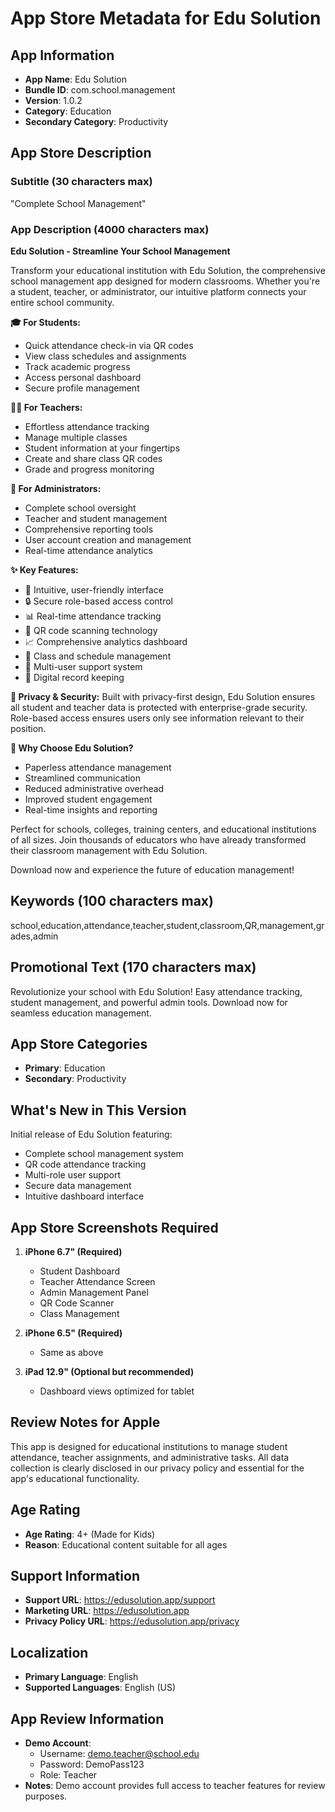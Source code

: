 # App Store Metadata for Edu Solution

## App Information
- **App Name**: Edu Solution
- **Bundle ID**: com.school.management
- **Version**: 1.0.2
- **Category**: Education
- **Secondary Category**: Productivity

## App Store Description

### Subtitle (30 characters max)
"Complete School Management"

### App Description (4000 characters max)

**Edu Solution - Streamline Your School Management**

Transform your educational institution with Edu Solution, the comprehensive school management app designed for modern classrooms. Whether you're a student, teacher, or administrator, our intuitive platform connects your entire school community.

**🎓 For Students:**
- Quick attendance check-in via QR codes
- View class schedules and assignments
- Track academic progress
- Access personal dashboard
- Secure profile management

**👩‍🏫 For Teachers:**
- Effortless attendance tracking
- Manage multiple classes
- Student information at your fingertips
- Create and share class QR codes
- Grade and progress monitoring

**🏫 For Administrators:**
- Complete school oversight
- Teacher and student management
- Comprehensive reporting tools
- User account creation and management
- Real-time attendance analytics

**✨ Key Features:**
- 📱 Intuitive, user-friendly interface
- 🔒 Secure role-based access control
- 📊 Real-time attendance tracking
- 📸 QR code scanning technology
- 📈 Comprehensive analytics dashboard
- 🎯 Class and schedule management
- 👥 Multi-user support system
- 📝 Digital record keeping

**🔐 Privacy & Security:**
Built with privacy-first design, Edu Solution ensures all student and teacher data is protected with enterprise-grade security. Role-based access ensures users only see information relevant to their position.

**🌟 Why Choose Edu Solution?**
- Paperless attendance management
- Streamlined communication
- Reduced administrative overhead
- Improved student engagement
- Real-time insights and reporting

Perfect for schools, colleges, training centers, and educational institutions of all sizes. Join thousands of educators who have already transformed their classroom management with Edu Solution.

Download now and experience the future of education management!

## Keywords (100 characters max)
school,education,attendance,teacher,student,classroom,QR,management,grades,admin

## Promotional Text (170 characters max)
Revolutionize your school with Edu Solution! Easy attendance tracking, student management, and powerful admin tools. Download now for seamless education management.

## App Store Categories
- **Primary**: Education
- **Secondary**: Productivity

## What's New in This Version
Initial release of Edu Solution featuring:
- Complete school management system
- QR code attendance tracking
- Multi-role user support
- Secure data management
- Intuitive dashboard interface

## App Store Screenshots Required
1. **iPhone 6.7" (Required)**
   - Student Dashboard
   - Teacher Attendance Screen
   - Admin Management Panel
   - QR Code Scanner
   - Class Management

2. **iPhone 6.5" (Required)**
   - Same as above

3. **iPad 12.9" (Optional but recommended)**
   - Dashboard views optimized for tablet

## Review Notes for Apple
This app is designed for educational institutions to manage student attendance, teacher assignments, and administrative tasks. All data collection is clearly disclosed in our privacy policy and essential for the app's educational functionality.

## Age Rating
- **Age Rating**: 4+ (Made for Kids)
- **Reason**: Educational content suitable for all ages

## Support Information
- **Support URL**: https://edusolution.app/support
- **Marketing URL**: https://edusolution.app
- **Privacy Policy URL**: https://edusolution.app/privacy

## Localization
- **Primary Language**: English
- **Supported Languages**: English (US)

## App Review Information
- **Demo Account**: 
  - Username: demo.teacher@school.edu
  - Password: DemoPass123
  - Role: Teacher
- **Notes**: Demo account provides full access to teacher features for review purposes.